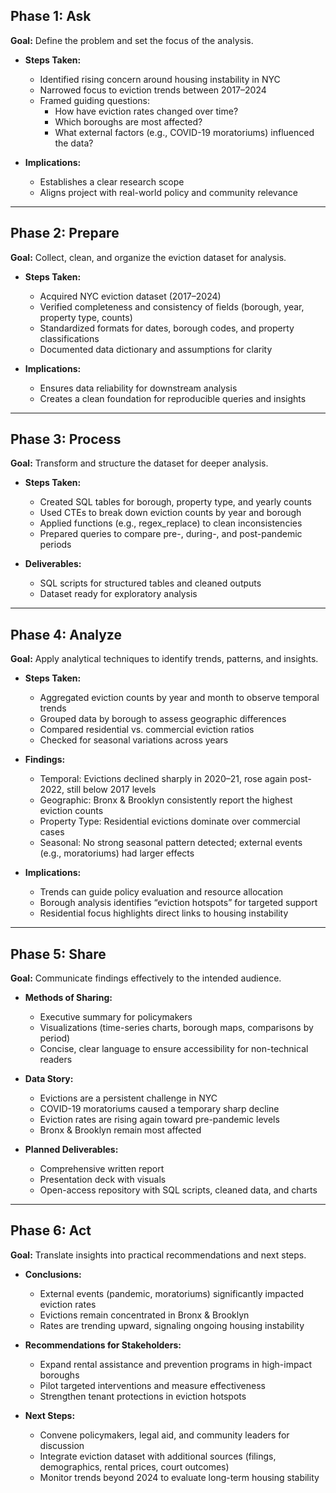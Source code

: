 ## Phase 1: Ask
**Goal:** Define the problem and set the focus of the analysis.  

- **Steps Taken:**  
  - Identified rising concern around housing instability in NYC  
  - Narrowed focus to eviction trends between 2017–2024  
  - Framed guiding questions:  
    - How have eviction rates changed over time?  
    - Which boroughs are most affected?  
    - What external factors (e.g., COVID-19 moratoriums) influenced the data?  

- **Implications:**  
  - Establishes a clear research scope  
  - Aligns project with real-world policy and community relevance  

---

## Phase 2: Prepare
**Goal:** Collect, clean, and organize the eviction dataset for analysis.  

- **Steps Taken:**  
  - Acquired NYC eviction dataset (2017–2024)  
  - Verified completeness and consistency of fields (borough, year, property type, counts)  
  - Standardized formats for dates, borough codes, and property classifications  
  - Documented data dictionary and assumptions for clarity  

- **Implications:**  
  - Ensures data reliability for downstream analysis  
  - Creates a clean foundation for reproducible queries and insights  

---

## Phase 3: Process
**Goal:** Transform and structure the dataset for deeper analysis.  

- **Steps Taken:**  
  - Created SQL tables for borough, property type, and yearly counts  
  - Used CTEs to break down eviction counts by year and borough  
  - Applied functions (e.g., regex_replace) to clean inconsistencies  
  - Prepared queries to compare pre-, during-, and post-pandemic periods  

- **Deliverables:**  
  - SQL scripts for structured tables and cleaned outputs  
  - Dataset ready for exploratory analysis  

---

## Phase 4: Analyze
**Goal:** Apply analytical techniques to identify trends, patterns, and insights.  

- **Steps Taken:**  
  - Aggregated eviction counts by year and month to observe temporal trends  
  - Grouped data by borough to assess geographic differences  
  - Compared residential vs. commercial eviction ratios  
  - Checked for seasonal variations across years  

- **Findings:**  
  - Temporal: Evictions declined sharply in 2020–21, rose again post-2022, still below 2017 levels  
  - Geographic: Bronx & Brooklyn consistently report the highest eviction counts  
  - Property Type: Residential evictions dominate over commercial cases  
  - Seasonal: No strong seasonal pattern detected; external events (e.g., moratoriums) had larger effects  

- **Implications:**  
  - Trends can guide policy evaluation and resource allocation  
  - Borough analysis identifies “eviction hotspots” for targeted support  
  - Residential focus highlights direct links to housing instability  

---

## Phase 5: Share
**Goal:** Communicate findings effectively to the intended audience.  

- **Methods of Sharing:**  
  - Executive summary for policymakers  
  - Visualizations (time-series charts, borough maps, comparisons by period)  
  - Concise, clear language to ensure accessibility for non-technical readers  

- **Data Story:**  
  - Evictions are a persistent challenge in NYC  
  - COVID-19 moratoriums caused a temporary sharp decline  
  - Eviction rates are rising again toward pre-pandemic levels  
  - Bronx & Brooklyn remain most affected  

- **Planned Deliverables:**  
  - Comprehensive written report  
  - Presentation deck with visuals  
  - Open-access repository with SQL scripts, cleaned data, and charts  

---

## Phase 6: Act
**Goal:** Translate insights into practical recommendations and next steps.  

- **Conclusions:**  
  - External events (pandemic, moratoriums) significantly impacted eviction rates  
  - Evictions remain concentrated in Bronx & Brooklyn  
  - Rates are trending upward, signaling ongoing housing instability  

- **Recommendations for Stakeholders:**  
  - Expand rental assistance and prevention programs in high-impact boroughs  
  - Pilot targeted interventions and measure effectiveness  
  - Strengthen tenant protections in eviction hotspots  

- **Next Steps:**  
  - Convene policymakers, legal aid, and community leaders for discussion  
  - Integrate eviction dataset with additional sources (filings, demographics, rental prices, court outcomes)  
  - Monitor trends beyond 2024 to evaluate long-term housing stability  
